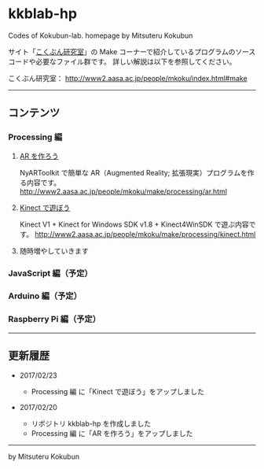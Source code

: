 # kkblab-hp
Codes of Kokubun-lab. homepage by Mitsuteru Kokubun

サイト「[こくぶん研究室](http://www2.aasa.ac.jp/people/mkoku/)」の Make コーナーで紹介しているプログラムのソースコードや必要なファイル群です。
詳しい解説は以下を参照してください。

こくぶん研究室： http://www2.aasa.ac.jp/people/mkoku/index.html#make

---

## コンテンツ


### Processing 編

1. [AR を作ろう](processing/ar)

    NyARToolkit で簡単な AR（Augmented Reality; 拡張現実）プログラムを作る内容です。
    http://www2.aasa.ac.jp/people/mkoku/make/processing/ar.html

2. [Kinect で遊ぼう](processing/kinect)

    Kinect V1 + Kinect for Windows SDK v1.8 + Kinect4WinSDK で遊ぶ内容です。
    http://www2.aasa.ac.jp/people/mkoku/make/processing/kinect.html

3. 随時増やしていきます


### JavaScript 編（予定）



### Arduino 編（予定）



### Raspberry Pi 編（予定）


---
## 更新履歴

* 2017/02/23
    * Processing 編 に「Kinect で遊ぼう」をアップしました

* 2017/02/20
    * リポジトリ kkblab-hp を作成しました
    * Processing 編 に「AR を作ろう」をアップしました

---
by Mitsuteru Kokubun